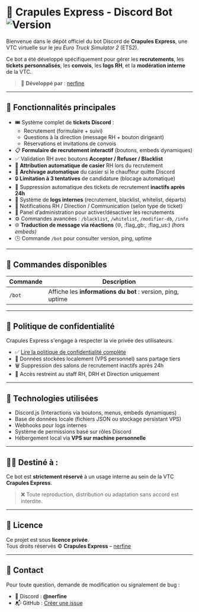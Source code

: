 # 🚚 Crapules Express - Discord Bot ![Version](https://img.shields.io/badge/version-1.4.6-blue.svg)

Bienvenue dans le dépôt officiel du bot Discord de **Crapules Express**, une VTC virtuelle sur le jeu *Euro Truck Simulator 2* (ETS2).

Ce bot a été développé spécifiquement pour gérer les **recrutements**, les **tickets personnalisés**, les **convois**, les **logs RH**, et la **modération interne** de la VTC.

> 🔧 **Développé par** : [nerfine](https://github.com/nerfine)

---

## 📌 Fonctionnalités principales

- 🎟️ Système complet de **tickets Discord** :
  - Recrutement (formulaire + suivi)
  - Questions à la direction (message RH + bouton dirigeant)
  - Réservations et invitations de convois
- 📋 **Formulaire de recrutement interactif** (boutons, embeds dynamiques)
- ✅ Validation RH avec boutons **Accepter / Refuser / Blacklist**
- 🔁 **Attribution automatique de casier** RH lors du recrutement
- 📁 **Archivage automatique** du casier si le chauffeur quitte Discord
- 🔒 **Limitation à 3 tentatives** de candidature (blocage automatique)
- 🛑 Suppression automatique des tickets de recrutement **inactifs après 24h**
- 🧠 Système de **logs internes** (recrutement, blacklist, whitelist, départs)
- 🔔 Notifications RH / Direction / Communication (selon type de ticket)
- 🧾 Panel d’administration pour activer/désactiver les recrutements
- ⚙️ Commandes avancées : `/blacklist`, `/whitelist`, `/modifier-db`, `/info`
- 🌐 **Traduction de message via réactions** (:globe_with_meridians:, :flag_gb:, :flag_us:) *(hors embeds)*
- 🕒 Commande `/bot` pour consulter version, ping, uptime

---

## 💬 Commandes disponibles

| Commande | Description |
|---------|-------------|
| `/bot`  | Affiche les **informations du bot** : version, ping, uptime |

---

## 🔐 Politique de confidentialité

Crapules Express s'engage à respecter la vie privée des utilisateurs.

- ✅ [Lire la politique de confidentialité complète](https://github.com/Nerfine/crapules-express/blob/main/privacy.md)
- 📁 Données stockées localement (VPS personnel) sans partage tiers
- 🗑️ Suppression des salons de recrutement inactifs après 24h
- 🔐 Accès restreint au staff RH, DRH et Direction uniquement

---

## 🧱 Technologies utilisées

- Discord.js (Interactions via boutons, menus, embeds dynamiques)
- Base de données locale (fichiers JSON ou stockage persistant VPS)
- Webhooks pour logs internes
- Système de permissions basé sur rôles Discord
- Hébergement local via **VPS sur machine personnelle**

---

## 🧑‍💼 Destiné à :

Ce bot est **strictement réservé** à un usage interne au sein de la VTC **Crapules Express**.

> ❌ Toute reproduction, distribution ou adaptation sans accord est interdite.

---

## 📄 Licence

Ce projet est sous **licence privée**.  
Tous droits réservés © **Crapules Express** – [nerfine](https://github.com/nerfine)

---

## 🤝 Contact

Pour toute question, demande de modification ou signalement de bug :

- 💬 Discord : **@nerfine**
- 📬 GitHub : [Créer une issue](https://github.com/Nerfine/crapules-express/issues)
